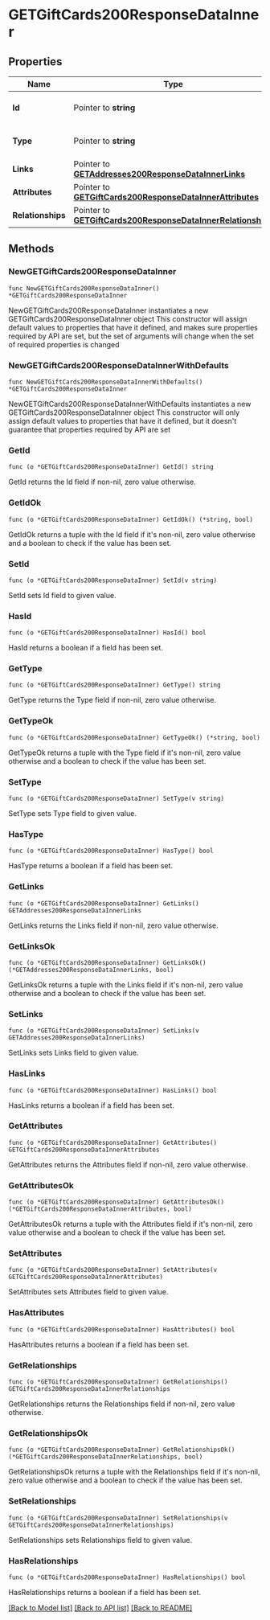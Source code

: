 # GETGiftCards200ResponseDataInner

## Properties

Name | Type | Description | Notes
------------ | ------------- | ------------- | -------------
**Id** | Pointer to **string** | The resource&#39;s id | [optional] 
**Type** | Pointer to **string** | The resource&#39;s type | [optional] 
**Links** | Pointer to [**GETAddresses200ResponseDataInnerLinks**](GETAddresses200ResponseDataInnerLinks.md) |  | [optional] 
**Attributes** | Pointer to [**GETGiftCards200ResponseDataInnerAttributes**](GETGiftCards200ResponseDataInnerAttributes.md) |  | [optional] 
**Relationships** | Pointer to [**GETGiftCards200ResponseDataInnerRelationships**](GETGiftCards200ResponseDataInnerRelationships.md) |  | [optional] 

## Methods

### NewGETGiftCards200ResponseDataInner

`func NewGETGiftCards200ResponseDataInner() *GETGiftCards200ResponseDataInner`

NewGETGiftCards200ResponseDataInner instantiates a new GETGiftCards200ResponseDataInner object
This constructor will assign default values to properties that have it defined,
and makes sure properties required by API are set, but the set of arguments
will change when the set of required properties is changed

### NewGETGiftCards200ResponseDataInnerWithDefaults

`func NewGETGiftCards200ResponseDataInnerWithDefaults() *GETGiftCards200ResponseDataInner`

NewGETGiftCards200ResponseDataInnerWithDefaults instantiates a new GETGiftCards200ResponseDataInner object
This constructor will only assign default values to properties that have it defined,
but it doesn't guarantee that properties required by API are set

### GetId

`func (o *GETGiftCards200ResponseDataInner) GetId() string`

GetId returns the Id field if non-nil, zero value otherwise.

### GetIdOk

`func (o *GETGiftCards200ResponseDataInner) GetIdOk() (*string, bool)`

GetIdOk returns a tuple with the Id field if it's non-nil, zero value otherwise
and a boolean to check if the value has been set.

### SetId

`func (o *GETGiftCards200ResponseDataInner) SetId(v string)`

SetId sets Id field to given value.

### HasId

`func (o *GETGiftCards200ResponseDataInner) HasId() bool`

HasId returns a boolean if a field has been set.

### GetType

`func (o *GETGiftCards200ResponseDataInner) GetType() string`

GetType returns the Type field if non-nil, zero value otherwise.

### GetTypeOk

`func (o *GETGiftCards200ResponseDataInner) GetTypeOk() (*string, bool)`

GetTypeOk returns a tuple with the Type field if it's non-nil, zero value otherwise
and a boolean to check if the value has been set.

### SetType

`func (o *GETGiftCards200ResponseDataInner) SetType(v string)`

SetType sets Type field to given value.

### HasType

`func (o *GETGiftCards200ResponseDataInner) HasType() bool`

HasType returns a boolean if a field has been set.

### GetLinks

`func (o *GETGiftCards200ResponseDataInner) GetLinks() GETAddresses200ResponseDataInnerLinks`

GetLinks returns the Links field if non-nil, zero value otherwise.

### GetLinksOk

`func (o *GETGiftCards200ResponseDataInner) GetLinksOk() (*GETAddresses200ResponseDataInnerLinks, bool)`

GetLinksOk returns a tuple with the Links field if it's non-nil, zero value otherwise
and a boolean to check if the value has been set.

### SetLinks

`func (o *GETGiftCards200ResponseDataInner) SetLinks(v GETAddresses200ResponseDataInnerLinks)`

SetLinks sets Links field to given value.

### HasLinks

`func (o *GETGiftCards200ResponseDataInner) HasLinks() bool`

HasLinks returns a boolean if a field has been set.

### GetAttributes

`func (o *GETGiftCards200ResponseDataInner) GetAttributes() GETGiftCards200ResponseDataInnerAttributes`

GetAttributes returns the Attributes field if non-nil, zero value otherwise.

### GetAttributesOk

`func (o *GETGiftCards200ResponseDataInner) GetAttributesOk() (*GETGiftCards200ResponseDataInnerAttributes, bool)`

GetAttributesOk returns a tuple with the Attributes field if it's non-nil, zero value otherwise
and a boolean to check if the value has been set.

### SetAttributes

`func (o *GETGiftCards200ResponseDataInner) SetAttributes(v GETGiftCards200ResponseDataInnerAttributes)`

SetAttributes sets Attributes field to given value.

### HasAttributes

`func (o *GETGiftCards200ResponseDataInner) HasAttributes() bool`

HasAttributes returns a boolean if a field has been set.

### GetRelationships

`func (o *GETGiftCards200ResponseDataInner) GetRelationships() GETGiftCards200ResponseDataInnerRelationships`

GetRelationships returns the Relationships field if non-nil, zero value otherwise.

### GetRelationshipsOk

`func (o *GETGiftCards200ResponseDataInner) GetRelationshipsOk() (*GETGiftCards200ResponseDataInnerRelationships, bool)`

GetRelationshipsOk returns a tuple with the Relationships field if it's non-nil, zero value otherwise
and a boolean to check if the value has been set.

### SetRelationships

`func (o *GETGiftCards200ResponseDataInner) SetRelationships(v GETGiftCards200ResponseDataInnerRelationships)`

SetRelationships sets Relationships field to given value.

### HasRelationships

`func (o *GETGiftCards200ResponseDataInner) HasRelationships() bool`

HasRelationships returns a boolean if a field has been set.


[[Back to Model list]](../README.md#documentation-for-models) [[Back to API list]](../README.md#documentation-for-api-endpoints) [[Back to README]](../README.md)


